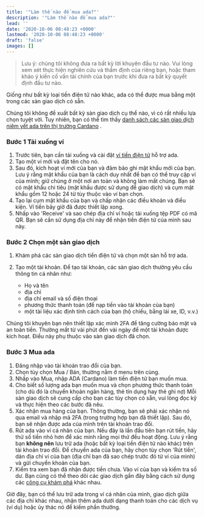 ```yaml
---
title: '"Làm thế nào để mua ada?"'
description: '"Làm thế nào để mua ada?"'
lead: ''
date: '2020-10-06 08:48:23 +0000'
lastmod: '2020-10-06 08:48:23 +0000'
draft: 'false'
images: []
---
```


> Lưu ý: chúng tôi không đưa ra bất kỳ lời khuyên đầu tư nào. Vui lòng xem xét thực hiện nghiên cứu và thẩm định của riêng bạn, hoặc tham khảo ý kiến cố vấn tài chính của bạn trước khi đưa ra bất kỳ quyết định đầu tư nào.

Giống như bất kỳ loại tiền điện tử nào khác, ada có thể được mua bằng một trong các sàn giao dịch có sẵn.

Chúng tôi không đề xuất bất kỳ sàn giao dịch cụ thể nào, vì có rất nhiều lựa chọn tuyệt vời. Tuy nhiên, bạn có thể tìm thấy [danh sách các sàn giao dịch niêm yết ada trên thị trường Cardano](https://coinmarketcap.com/currencies/cardano/markets/) .

### Bước 1 Tải xuống ví

1. Trước tiên, bạn cần tải xuống và cài đặt [ví tiền điện tử](https://docs.cardano.org/new-to-cardano/types-of-wallets#wheretostoreada) hỗ trợ ada.
2. Tạo một ví mới và đặt tên cho nó.
3. Sau đó, kích hoạt ví mới của bạn và đảm bảo ghi mật khẩu mới của bạn. Lưu ý rằng mật khẩu của bạn là cách duy nhất để bạn có thể truy cập ví của mình; giữ chúng ở một nơi an toàn và không làm mất chúng. Bạn sẽ có mật khẩu chi tiêu (mật khẩu được sử dụng để giao dịch) và cụm mật khẩu gồm 12 hoặc 24 từ tùy thuộc vào ví bạn chọn.
4. Tạo lại cụm mật khẩu của bạn và chấp nhận các điều khoản và điều kiện. Ví tiền bây giờ đã được thiết lập xong.
5. Nhấp vào 'Receive' và sao chép địa chỉ ví hoặc tải xuống tệp PDF có mã QR. Bạn sẽ cần sử dụng địa chỉ này để nhận tiền điện tử của mình sau này.

### Bước 2 Chọn một sàn giao dịch

1. Khám phá các sàn giao dịch tiền điện tử và chọn một sàn hỗ trợ ada.

2. Tạo một tài khoản. Để tạo tài khoản, các sàn giao dịch thường yêu cầu thông tin cá nhân như:

    - Họ và tên
    - địa chỉ
    - địa chỉ email và số điện thoại
    - phương thức thanh toán (để nạp tiền vào tài khoản của bạn)
    - một tài liệu xác định tính cách của bạn (hộ chiếu, bằng lái xe, ID, v.v.)

Chúng tôi khuyên bạn nên thiết lập xác minh 2FA để tăng cường bảo mật và an toàn tiền. Thường mất từ vài phút đến vài ngày để một tài khoản được kích hoạt. Điều này phụ thuộc vào sàn giao dịch đã chọn.

### Bước 3 Mua ada

1. Đăng nhập vào tài khoản trao đổi của bạn.
2. Chọn tùy chọn Mua / Bán, thường nằm ở menu trên cùng.
3. Nhấp vào Mua, nhập ADA (Cardano) làm tiền điện tử bạn muốn mua.
4. Cho biết số lượng ada bạn muốn mua và chọn phương thức thanh toán (cho dù đó là chuyển khoản ngân hàng, thẻ tín dụng hay thẻ ghi nợ) Mỗi sàn giao dịch sẽ cung cấp cho bạn các tùy chọn có sẵn, vui lòng đọc kỹ và thực hiện theo các bước đã nêu.
5. Xác nhận mua hàng của bạn. Thông thường, bạn sẽ phải xác nhận nó qua email và nhập mã 2FA (trong trường hợp bạn đã thiết lập). Sau đó, bạn sẽ nhận được ada của mình trên tài khoản trao đổi.
6. Rút ada vào ví cá nhân của bạn. Nếu đây là lần đầu tiên bạn rút tiền, hãy thử số tiền nhỏ hơn để xác minh rằng mọi thứ đều hoạt động. Lưu ý rằng bạn **không nên** lưu trữ ada (hoặc bất kỳ loại tiền điện tử nào khác) trên tài khoản trao đổi. Để chuyển ada của bạn, hãy chọn tùy chọn 'Rút tiền', dán địa chỉ ví của bạn (địa chỉ bạn đã sao chép trước đó từ ví của mình) và gửi chuyển khoản của bạn.
7. Kiểm tra xem bạn đã nhận được tiền chưa. Vào ví của bạn và kiểm tra số dư. Bạn cũng có thể theo dõi các giao dịch gần đây bằng cách sử dụng các [công cụ khám phá](https://docs.cardano.org/new-to-cardano/cardano-tracking-tools) khác nhau.

Giờ đây, bạn có thể lưu trữ ada trong ví cá nhân của mình, giao dịch giữa các địa chỉ khác nhau, nhận thêm ada dưới dạng thanh toán cho các dịch vụ (ví dụ) hoặc ủy thác nó để kiếm phần thưởng.
